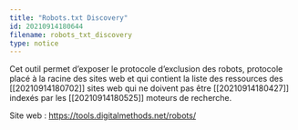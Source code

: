 ```yaml
---
title: "Robots.txt Discovery"
id: 20210914180644
filename: robots_txt_discovery
type: notice
---
```


Cet outil permet d’exposer le protocole d’exclusion des robots, protocole placé à la racine des sites web et qui contient la liste des ressources des [[20210914180702]] sites web qui ne doivent pas être [[20210914180427]] indexés par les [[20210914180525]] moteurs de recherche.

Site web : <https://tools.digitalmethods.net/robots/>